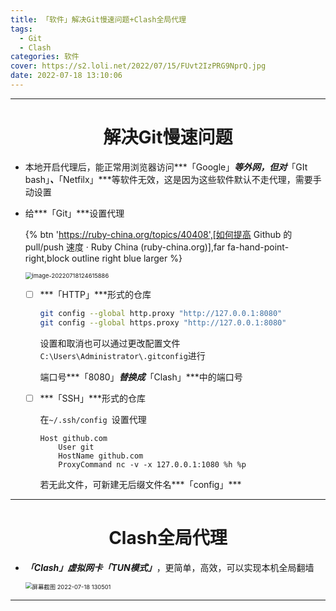 ```yaml
---
title: 「软件」解决Git慢速问题+Clash全局代理
tags:
  - Git
  - Clash
categories: 软件
cover: https://s2.loli.net/2022/07/15/FUvt2IzPRG9NprQ.jpg
date: 2022-07-18 13:10:06
---
```





---

# <center>解决Git慢速问题

- 本地开启代理后，能正常用浏览器访问***「Google」***等外网，但对***「GIt bash」***、***「Netfilx」***等软件无效，这是因为这些软件默认不走代理，需要手动设置

- 给***「Git」***设置代理

  {% btn 'https://ruby-china.org/topics/40408',[如何提高 Github 的 pull/push 速度 · Ruby China (ruby-china.org)],far fa-hand-point-right,block outline right blue larger %}

  <img src="https://s2.loli.net/2022/07/18/F6JCWfYcwh8ZGeb.png" alt="image-20220718124615886" style="zoom: 67%;" />

  - [ ] ***「HTTP」***形式的仓库

    ~~~bash
    git config --global http.proxy "http://127.0.0.1:8080"
    git config --global https.proxy "http://127.0.0.1:8080"
    ~~~

    设置和取消也可以通过更改配置文件`C:\Users\Administrator\.gitconfig`进行

    端口号***「8080」***替换成***「Clash」***中的端口号

  - [ ] ***「SSH」***形式的仓库

    在`~/.ssh/config `设置代理

    ~~~
    Host github.com
        User git
        HostName github.com
        ProxyCommand nc -v -x 127.0.0.1:1080 %h %p
    ~~~

    若无此文件，可新建无后缀文件名***「config」***

---

# <center>Clash全局代理

- ***「Clash」***虚拟网卡***「TUN模式」***，更简单，高效，可以实现本机全局翻墙

  <img src="https://s2.loli.net/2022/07/18/DodmWgziZHR8vQ5.png" alt="屏幕截图 2022-07-18 130501" style="zoom:67%;" />

---
